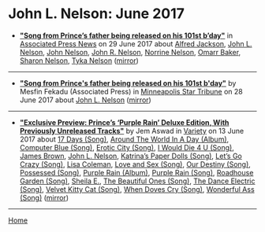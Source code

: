 # John L. Nelson: June 2017

 - [**"Song from Prince’s father being released on his 101st b’day"**](https://apnews.com/229ffc268c5e4b1ca1eef644539b5247) in [Associated Press News](https://apnews.com/) on 29 June 2017 about [Alfred Jackson](../../topics/alfred-jackson/index.md), [John L. Nelson](../../topics/john-l-nelson/index.md), [John Nelson](../../topics/john-nelson/index.md), [John R. Nelson](../../topics/john-r-nelson/index.md), [Norrine Nelson](../../topics/norrine-nelson/index.md), [Omarr Baker](../../topics/omarr-baker/index.md), [Sharon Nelson](../../topics/sharon-nelson/index.md), [Tyka Nelson](../../topics/tyka-nelson/index.md) ([mirror](https://web.archive.org/web/*/https://apnews.com/229ffc268c5e4b1ca1eef644539b5247))

----

 - [**"Song from Prince's father being released on his 101st b'day"**](http://www.startribune.com/song-from-prince-s-father-being-released-on-his-101th-b-day/431373963/) by Mesfin Fekadu (Associated Press) in [Minneapolis Star Tribune](http://www.startribune.com/) on 28 June 2017 about [John L. Nelson](../../topics/john-l-nelson/index.md) ([mirror](https://web.archive.org/web/*/http://www.startribune.com/song-from-prince-s-father-being-released-on-his-101th-b-day/431373963/))

----

 - [**"Exclusive Preview: Prince’s ‘Purple Rain’ Deluxe Edition, With Previously Unreleased Tracks"**](https://variety.com/2017/film/news/prince-purple-rain-deluxe-edition-exclusive-preview-1202463200/) by Jem Aswad in [Variety](https://variety.com/) on 13 June 2017 about [17 Days (Song)](../../topics/song/17-days/index.md), [Around The World In A Day (Album)](../../topics/album/around-the-world-in-a-day/index.md), [Computer Blue (Song)](../../topics/song/computer-blue/index.md), [Erotic City (Song)](../../topics/song/erotic-city/index.md), [I Would Die 4 U (Song)](../../topics/song/i-would-die-4-u/index.md), [James Brown](../../topics/james-brown/index.md), [John L. Nelson](../../topics/john-l-nelson/index.md), [Katrina’s Paper Dolls (Song)](../../topics/song/katrina-s-paper-dolls/index.md), [Let’s Go Crazy (Song)](../../topics/song/let-s-go-crazy/index.md), [Lisa Coleman](../../topics/lisa-coleman/index.md), [Love and Sex (Song)](../../topics/song/love-and-sex/index.md), [Our Destiny (Song)](../../topics/song/our-destiny/index.md), [Possessed (Song)](../../topics/song/possessed/index.md), [Purple Rain (Album)](../../topics/album/purple-rain/index.md), [Purple Rain (Song)](../../topics/song/purple-rain/index.md), [Roadhouse Garden (Song)](../../topics/song/roadhouse-garden/index.md), [Sheila E.](../../topics/sheila-e/index.md), [The Beautiful Ones (Song)](../../topics/song/the-beautiful-ones/index.md), [The Dance Electric (Song)](../../topics/song/the-dance-electric/index.md), [Velvet Kitty Cat (Song)](../../topics/song/velvet-kitty-cat/index.md), [When Doves Cry (Song)](../../topics/song/when-doves-cry/index.md), [Wonderful Ass (Song)](../../topics/song/wonderful-ass/index.md) ([mirror](https://web.archive.org/web/*/https://variety.com/2017/film/news/prince-purple-rain-deluxe-edition-exclusive-preview-1202463200/))

----

[Home](./)
